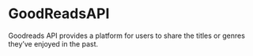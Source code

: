 # GoodReadsAPI
Goodreads API provides a platform for users to share the titles or genres they’ve enjoyed in the past.

